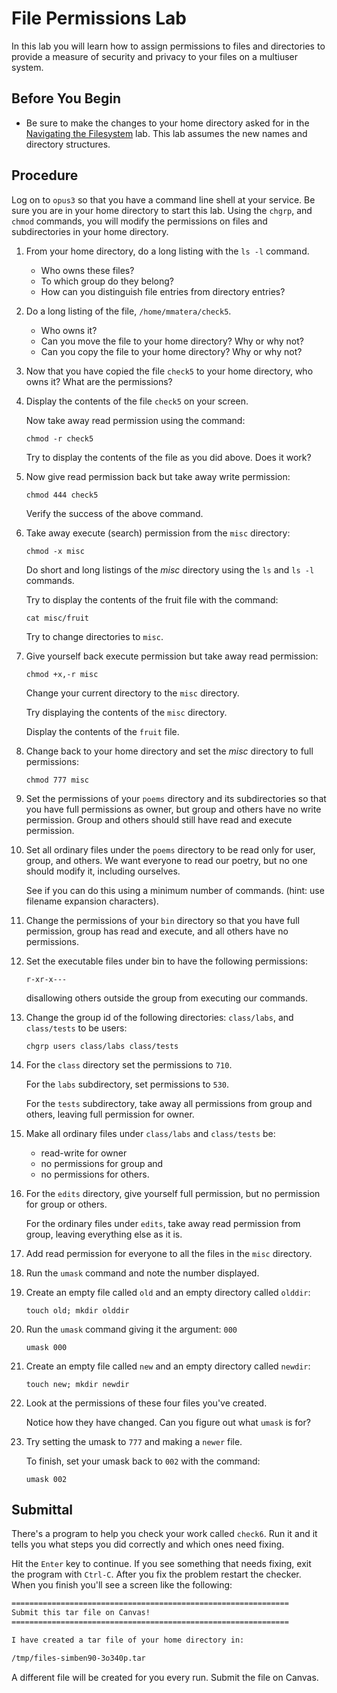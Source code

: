 # File Permissions Lab

In this lab you will learn how to assign permissions to files and directories to provide a measure of security and privacy to your files on a multiuser system.

## Before You Begin

- Be sure to make the changes to your home directory asked for in the [Navigating the Filesystem](filesystem_lab.md) lab. This lab assumes the new names and directory structures.

## Procedure

Log on to `opus3` so that you have a command line shell at your service. Be sure you are in your home directory to start this lab. Using the `chgrp`, and `chmod` commands, you will modify the permissions on files and subdirectories in your home directory.

1. From your home directory, do a long listing with the `ls -l` command.
	- Who owns these files? 
	- To which group do they belong?
	- How can you distinguish file entries from directory entries?


1. Do a long listing of the file, `/home/mmatera/check5`. 
 	- Who owns it?
	- Can you move the file to your home directory? Why or why not?
	- Can you copy the file to your home directory? Why or why not?

1. Now that you have copied the file `check5` to your home directory, who owns it? What are the permissions?

1. Display the contents of the file `check5` on your screen.

	Now take away read permission using the command:

	`chmod -r check5`

	Try to display the contents of the file as you did above. Does it work?

1. Now give read permission back but take away write permission:

	`chmod 444 check5`

	Verify the success of the above command.

1. Take away execute (search) permission from the `misc` directory:

	`chmod -x misc`

	Do short and long listings of the _misc_ directory using the `ls` and `ls -l` commands.

	Try to display the contents of the fruit file with the command:

	`cat misc/fruit`

	Try to change directories to `misc`.

1. Give yourself back execute permission but take away read permission:

	`chmod +x,-r misc`

	Change your current directory to the `misc` directory.

	Try displaying the contents of the `misc` directory.

	Display the contents of the `fruit` file.

1. Change back to your home directory and set the _misc_ directory to full permissions:

	`chmod 777 misc`

1. Set the permissions of your `poems` directory and its subdirectories so that you have full permissions as owner, but group and others have no write permission. Group and others should still have read and execute permission.

1. Set all ordinary files under the `poems` directory to be read only for user, group, and others. We want everyone to read our poetry, but no one should modify it, including ourselves.

	See if you can do this using a minimum number of commands. (hint: use filename expansion characters).

1. Change the permissions of your `bin` directory so that you have full permission, group has read and execute, and all others have no permissions.

1. Set the executable files under bin to have the following permissions:

	`r-xr-x---`

	disallowing others outside the group from executing our commands.

1. Change the group id of the following directories: `class/labs`, and `class/tests` to be users:

	`chgrp users class/labs class/tests`

1. For the `class` directory set the permissions to `710`.

	For the `labs` subdirectory, set permissions to `530`.

	For the `tests` subdirectory, take away all permissions from group and others, leaving full permission for owner.

1. Make all ordinary files under `class/labs` and `class/tests` be:

	- read-write for owner
	- no permissions for group and
	- no permissions for others.

1. For the `edits` directory, give yourself full permission, but no permission for group or others.

	For the ordinary files under `edits`, take away read permission from group, leaving everything else as it is.

1. Add read permission for everyone to all the files in the `misc` directory.

1. Run the `umask` command and note the number displayed.

1. Create an empty file called `old` and an empty directory called `olddir`:

	`touch old; mkdir olddir`

1. Run the `umask` command giving it the argument: `000`

	`umask 000`

1. Create an empty file called `new` and an empty directory called `newdir`:

	`touch new; mkdir newdir`

1. Look at the permissions of these four files you've created.

	Notice how they have changed. Can you figure out what `umask` is for?

1. Try setting the umask to `777` and making a `newer` file.

	To finish, set your umask back to `002` with the command:

	`umask 002`

## Submittal

There's a program to help you check your work called `check6`. Run it and it tells you what steps you did correctly and which ones need fixing. 

Hit the `Enter` key to continue. If you see something that needs fixing, exit the program with `Ctrl-C`. After you fix the problem restart the checker. When you finish you'll see a screen like the following:

```bash
==============================================================
Submit this tar file on Canvas!
==============================================================

I have created a tar file of your home directory in: 

/tmp/files-simben90-3o340p.tar
```

A different file will be created for you every run. Submit the file on Canvas.
